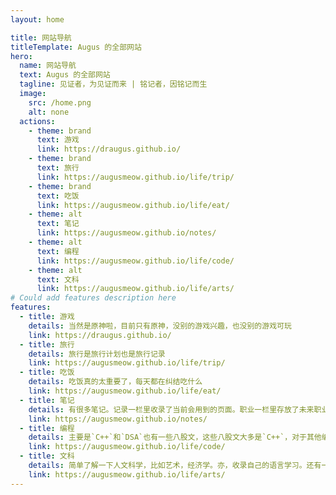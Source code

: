 ```yaml
---
layout: home

title: 网站导航
titleTemplate: Augus 的全部网站
hero:
  name: 网站导航
  text: Augus 的全部网站
  tagline: 见证者，为见证而来 | 铭记者，因铭记而生
  image:
    src: /home.png
    alt: none
  actions:
    - theme: brand
      text: 游戏
      link: https://draugus.github.io/
    - theme: brand
      text: 旅行
      link: https://augusmeow.github.io/life/trip/
    - theme: brand
      text: 吃饭
      link: https://augusmeow.github.io/life/eat/      
    - theme: alt
      text: 笔记
      link: https://augusmeow.github.io/notes/
    - theme: alt
      text: 编程
      link: https://augusmeow.github.io/life/code/
    - theme: alt
      text: 文科
      link: https://augusmeow.github.io/life/arts/                     
# Could add features description here
features:
  - title: 游戏
    details: 当然是原神啦，目前只有原神，没别的游戏兴趣，也没别的游戏可玩
    link: https://draugus.github.io/
  - title: 旅行
    details: 旅行是旅行计划也是旅行记录
    link: https://augusmeow.github.io/life/trip/
  - title: 吃饭
    details: 吃饭真的太重要了，每天都在纠结吃什么   
    link: https://augusmeow.github.io/life/eat/   
  - title: 笔记
    details: 有很多笔记。记录一栏里收录了当前会用到的页面。职业一栏里存放了未来职业何去何从。未来分类里放了一堆杂项。存档里面放置历史文件。想法栏里是自己的一些想法。
    link: https://augusmeow.github.io/notes/
  - title: 编程
    details: 主要是`C++`和`DSA`也有一些八股文，这些八股文大多是`C++`，对于其他编程语言记录的较少，跟编程相关的笔记也收录在此。
    link: https://augusmeow.github.io/life/code/
  - title: 文科
    details: 简单了解一下人文科学，比如艺术，经济学。亦，收录自己的语言学习。还有一些散碎的历史啊。收录一些奇奇怪怪的文章，也许不奇怪。
    link: https://augusmeow.github.io/life/arts/   
---
```

